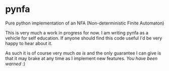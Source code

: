# pynfa
Pure python implementation of an NFA (Non-deterministic Finite Automaton)

This is very much a work in progress for now.
I am writing pynfa as a vehicle for self education. If anyone should find this code useful I'd be very happy to hear about it.

As such it is of course very much _as is_ and the only guarantee I can give is that it may brake at any time as I implement new features. *You have been warned* :)
